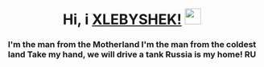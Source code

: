 <h1 align="center">Hi, i <a href="https://github.com/XLEBYSHEK003" target="_blank">XLEBYSHEK!</a> 
<img src="https://github.com/blackcater/blackcater/raw/main/images/Hi.gif" height="32"/></h1>
<h3 align="center">I'm the man from the Motherland
I'm the man from the coldest land
Take my hand, we will drive a tank
Russia is my home! RU</h3>

